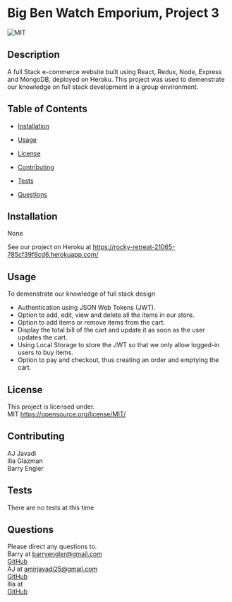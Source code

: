 # Big Ben Watch Emporium, Project 3

![MIT](https://img.shields.io/badge/license-MIT-green)

## Description

A full Stack e-commerce website built using React, Redux, Node, Express and MongoDB, deployed on Heroku.
This project was used to demenstrate our knowledge on full stack development in a group environment.

## Table of Contents

- [Installation](#installation)

- [Usage](#usage)

- [License](#license)

- [Contributing](#contributing)

- [Tests](#tests)

- [Questions](#questions)

## Installation

None <br>

See our project on Heroku at https://rocky-retreat-21065-785cf39f6cd6.herokuapp.com/

## Usage

To demenstrate our knowledge of full stack design
<br>

- Authentication using JSON Web Tokens (JWT).
- Option to add, edit, view and delete all the items in our store.
- Option to add items or remove items from the cart.
- Display the total bill of the cart and update it as soon as the user updates the cart.
- Using Local Storage to store the JWT so that we only allow logged-in users to buy items.
- Option to pay and checkout, thus creating an order and emptying the cart.

## License

This project is licensed under. <br>
MIT
https://opensource.org/license/MIT/

## Contributing

AJ Javadi<br>
Ilia Glazman<br>
Barry Engler

## Tests


There are no tests at this time


## Questions

Please direct any questions to.<br>
Barry at barryengler@gmail.com <br>
[GitHub](https://github.com/Barry25000)<br>
AJ at amirjavadi25@gmail.com<br>
[GitHub](https://github.com/oshkoshbagoshh)<br>
Ilia at<br>
[GitHub](https://github.com/ilia-glazman690)<br>


